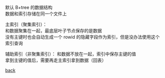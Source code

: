 默认 B+tree 的数据结构  
数据和索引存储在同一个文件上  

主索引（聚集索引）：  
和数据聚集在一起，最底层叶子节点保存的是数据  
没有主键时也会自动生成一个 rowid 的隐藏字段作为索引，但是没办法使用这个索引查询  

辅助索引（非聚集索引）： 
和数据不放在一起，索引中保存主键的值   
拿到主键的值后，需要再走主索引拿到数据（回表）  

[back](../10.md)  